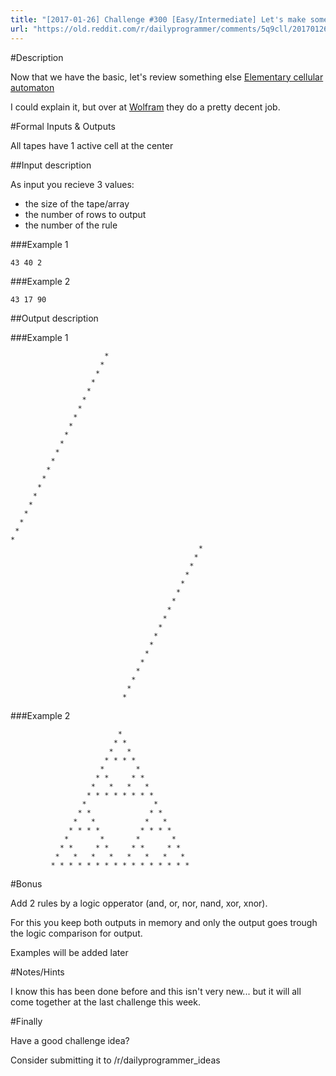 ```yaml
---
title: "[2017-01-26] Challenge #300 [Easy/Intermediate] Let's make some noise part 2"
url: "https://old.reddit.com/r/dailyprogrammer/comments/5q9cll/20170126_challenge_300_easyintermediate_lets_make/"
---
```


#Description

Now that we have the basic, let's review something else [Elementary cellular automaton](https://en.wikipedia.org/wiki/Elementary_cellular_automaton)

I could explain it, but over at [Wolfram](http://mathworld.wolfram.com/ElementaryCellularAutomaton.html) they do a pretty decent job.

#Formal Inputs &amp; Outputs

All tapes have 1 active cell at the center

##Input description

As input you recieve 3 values: 

 - the size of the tape/array
 - the number of rows to output
 - the number of the rule


###Example 1

    43 40 2

###Example 2

    43 17 90

##Output description


###Example 1

                         *                     
                        *                      
                       *                       
                      *                        
                     *                         
                    *                          
                   *                           
                  *                            
                 *                             
                *                              
               *                               
              *                                
             *                                 
            *                                  
           *                                   
          *                                    
         *                                     
        *                                      
       *                                       
      *                                        
     *                                         
    *                                          
                                              *
                                             * 
                                            *  
                                           *   
                                          *    
                                         *     
                                        *      
                                       *       
                                      *        
                                     *         
                                    *          
                                   *           
                                  *            
                                 *             
                                *              
                               *               
                              *                
                             *                 


###Example 2

                            *                         
                           * *                        
                          *   *                       
                         * * * *                      
                        *       *                     
                       * *     * *                    
                      *   *   *   *                   
                     * * * * * * * *                  
                    *               *                 
                   * *             * *                
                  *   *           *   *               
                 * * * *         * * * *              
                *       *       *       *             
               * *     * *     * *     * *            
              *   *   *   *   *   *   *   *           
             * * * * * * * * * * * * * * * *          



#Bonus

Add 2 rules by a logic opperator (and, or, nor, nand, xor, xnor).

For this you keep both outputs in memory and only the output goes trough the logic comparison for output.

Examples will be added later

#Notes/Hints

I know this has been done before and this isn't very new... but it will all come together at the last challenge this week. 

#Finally

Have a good challenge idea?

Consider submitting it to /r/dailyprogrammer_ideas